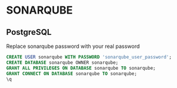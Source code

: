 # SONARQUBE

## PostgreSQL
Replace sonarqube password with your real password
```sql
CREATE USER sonarqube WITH PASSWORD 'sonarqube_user_password';
CREATE DATABASE sonarqube OWNER sonarqube;
GRANT ALL PRIVILEGES ON DATABASE sonarqube TO sonarqube;
GRANT CONNECT ON DATABASE sonarqube TO sonarqube;
\q
```

